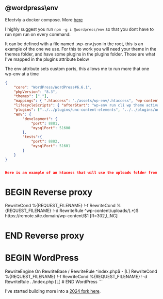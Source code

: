 ## @wordpress\env

Efectvly a docker compose.  More [here](https://developer.wordpress.org/block-editor/reference-guides/packages/packages-env/)  

I highly suggest you run `npm -g i @wordpress/env`  so that you dont have to run npm run on every command.  

It can be defined with a file named .wp-env.json in the root, this is an example of the one we use.  For this to work you will need your theme in the themes folder, and have some plugins in the plugins folder.  Those are what I've mapped in the plugins attribute below

The env attribute sets custom ports, this allows me to run more that one wp-env at a time

```json
{
	"core": "WordPress/WordPress#6.6.1",
	"phpVersion": "8.3",
	"themes": ["."],
	"mappings": { ".htaccess": "./assets/wp-env/.htaccess", "wp-content/plugins/": "../../plugins/" },
	"lifecycleScripts": { "afterStart": "wp-env run cli wp theme activate unc-wilson" },
	"plugins": ["../../plugins/unc-content-elements", "../../plugins/unc-utility-bar", "../../plugins/unc-custom-css"],
	"env": {
		"development": {
			"port": 8881,
			"mysqlPort": 51600
		},
		"tests":{
			"port": 8882,
            "mysqlPort": 51601
		}
	}
}


Here is an example of an htacess that will use the uploads folder from a remote site 

```
# BEGIN Reverse proxy
RewriteCond %{REQUEST_FILENAME} !-f
RewriteCond %{REQUEST_FILENAME} !-d
RewriteRule ^wp-content\/uploads\/(.*)$ https:\/\/remote.site.domain\/wp-content\/$1 [R=302,L,NC]
# END Reverse proxy


# BEGIN WordPress
<IfModule mod_rewrite.c>
RewriteEngine On
RewriteBase /
RewriteRule ^index.php$ - [L]
RewriteCond %{REQUEST_FILENAME} !-f
RewriteCond %{REQUEST_FILENAME} !-d
RewriteRule . /index.php [L]
</IfModule>
# END WordPress
```

I've started building more into a [2024 fork here](https://github.com/hadamlenz/twentytwentyfour-env).
